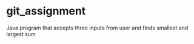 # git_assignment
Java program that accepts three inputs from user and finds smallest and largest sum
